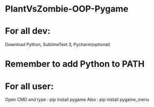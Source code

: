 # PlantVsZombie-OOP-Pygame
# For all dev:
 Download Python, SublimeText 3, Pycharm(optional)
# Remember to add Python to PATH

# For all user:
 Open CMD and type : pip install pygame
 Also : pip install pygame_menu
